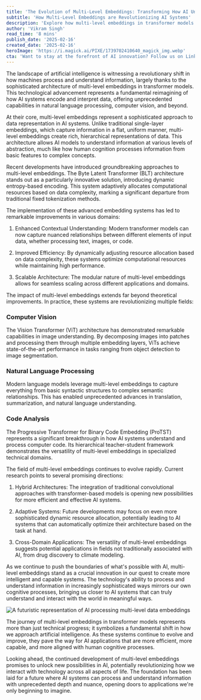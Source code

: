 ```yaml
---
title: 'The Evolution of Multi-Level Embeddings: Transforming How AI Understands Data'
subtitle: 'How Multi-Level Embeddings are Revolutionizing AI Systems'
description: 'Explore how multi-level embeddings in transformer models are reshaping AI by enhancing contextual understanding, improving efficiency, and offering scalable architectures. Discover their applications in computer vision, natural language processing, and code analysis, paving the way for next-generation AI systems.'
author: 'Vikram Singh'
read_time: '8 mins'
publish_date: '2025-02-16'
created_date: '2025-02-16'
heroImage: 'https://i.magick.ai/PIXE/1739702410640_magick_img.webp'
cta: 'Want to stay at the forefront of AI innovation? Follow us on LinkedIn at MagickAI for the latest insights on multi-level embeddings and transformative AI technologies.'
---
```


The landscape of artificial intelligence is witnessing a revolutionary shift in how machines process and understand information, largely thanks to the sophisticated architecture of multi-level embeddings in transformer models. This technological advancement represents a fundamental reimagining of how AI systems encode and interpret data, offering unprecedented capabilities in natural language processing, computer vision, and beyond.

At their core, multi-level embeddings represent a sophisticated approach to data representation in AI systems. Unlike traditional single-layer embeddings, which capture information in a flat, uniform manner, multi-level embeddings create rich, hierarchical representations of data. This architecture allows AI models to understand information at various levels of abstraction, much like how human cognition processes information from basic features to complex concepts.

Recent developments have introduced groundbreaking approaches to multi-level embeddings. The Byte Latent Transformer (BLT) architecture stands out as a particularly innovative solution, introducing dynamic entropy-based encoding. This system adaptively allocates computational resources based on data complexity, marking a significant departure from traditional fixed tokenization methods.

The implementation of these advanced embedding systems has led to remarkable improvements in various domains:

1. Enhanced Contextual Understanding: Modern transformer models can now capture nuanced relationships between different elements of input data, whether processing text, images, or code.

2. Improved Efficiency: By dynamically adjusting resource allocation based on data complexity, these systems optimize computational resources while maintaining high performance.

3. Scalable Architecture: The modular nature of multi-level embeddings allows for seamless scaling across different applications and domains.

The impact of multi-level embeddings extends far beyond theoretical improvements. In practice, these systems are revolutionizing multiple fields:

### Computer Vision

The Vision Transformer (ViT) architecture has demonstrated remarkable capabilities in image understanding. By decomposing images into patches and processing them through multiple embedding layers, ViTs achieve state-of-the-art performance in tasks ranging from object detection to image segmentation.

### Natural Language Processing

Modern language models leverage multi-level embeddings to capture everything from basic syntactic structures to complex semantic relationships. This has enabled unprecedented advances in translation, summarization, and natural language understanding.

### Code Analysis

The Progressive Transformer for Binary Code Embedding (ProTST) represents a significant breakthrough in how AI systems understand and process computer code. Its hierarchical teacher-student framework demonstrates the versatility of multi-level embeddings in specialized technical domains.

The field of multi-level embeddings continues to evolve rapidly. Current research points to several promising directions:

1. Hybrid Architectures: The integration of traditional convolutional approaches with transformer-based models is opening new possibilities for more efficient and effective AI systems.

2. Adaptive Systems: Future developments may focus on even more sophisticated dynamic resource allocation, potentially leading to AI systems that can automatically optimize their architecture based on the task at hand.

3. Cross-Domain Applications: The versatility of multi-level embeddings suggests potential applications in fields not traditionally associated with AI, from drug discovery to climate modeling.

As we continue to push the boundaries of what's possible with AI, multi-level embeddings stand as a crucial innovation in our quest to create more intelligent and capable systems. The technology's ability to process and understand information in increasingly sophisticated ways mirrors our own cognitive processes, bringing us closer to AI systems that can truly understand and interact with the world in meaningful ways.

![A futuristic representation of AI processing multi-level data embeddings](https://images.magick.ai/transformer_embeddings.jpg)

The journey of multi-level embeddings in transformer models represents more than just technical progress; it symbolizes a fundamental shift in how we approach artificial intelligence. As these systems continue to evolve and improve, they pave the way for AI applications that are more efficient, more capable, and more aligned with human cognitive processes.

Looking ahead, the continued development of multi-level embeddings promises to unlock new possibilities in AI, potentially revolutionizing how we interact with technology across all aspects of life. The foundation has been laid for a future where AI systems can process and understand information with unprecedented depth and nuance, opening doors to applications we're only beginning to imagine.